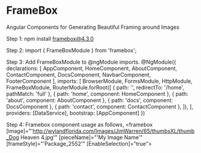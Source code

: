 # FrameBox
Angular Components for Generating Beautiful Framing around Images

Step 1: npm install framebox@4.3.0

Step 2: import { FrameBoxModule } from 'framebox';

Step 3: Add FrameBoxModule to @ngModule imports.
        @NgModule({
            declarations: [
                AppComponent,
                HomeComponent,
                AboutComponent,
                ContactComponent,
                DocsComponent,
                NavbarComponent,
                FooterComponent
            ],
            imports: [
                BrowserModule,
                FormsModule,
                HttpModule,
                FrameBoxModule,
                RouterModule.forRoot([
                    { path: '', redirectTo: '/home', pathMatch: 'full' },
                    { path: 'home', component: HomeComponent },
                    { path: 'about', component: AboutComponent },
                    { path: 'docs', component: DocsComponent },
                    { path: 'contact', component: ContactComponent },
                ]),
            ],
            providers: [DataService],
            bootstrap: [AppComponent]
        })
        
Step 4: Framebox component usage as follows,
        <framebox [image]="'http://wylandflorida.com/Images/JimWarren/65/thumbsXL/thumb_Dog Heaven 4.jpg'"
          [pieceName]="'My Image Name'"
          [frameStyle]="'Package_2552'"
          [EnableSelection]="true">
        </framebox>
